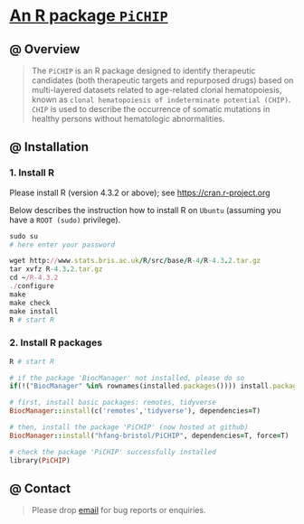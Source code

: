 # [An R package `PiCHIP`](https://github.com/hfang-bristol/PiCHIP)

## @ Overview

> The `PiCHIP` is an R package designed to identify therapeutic candidates (both therapeutic targets and repurposed drugs) based on multi-layered datasets related to age-related clonal hematopoiesis, known as `clonal hematopoiesis of indeterminate potential (CHIP)`. `CHIP` is used to describe the occurrence of somatic mutations in healthy persons without hematologic abnormalities.


## @ Installation

### 1. Install R

Please install R (version 4.3.2 or above); see https://cran.r-project.org

Below describes the instruction how to install R on `Ubuntu` (assuming you have a `ROOT (sudo)` privilege).

```ruby
sudo su
# here enter your password

wget http://www.stats.bris.ac.uk/R/src/base/R-4/R-4.3.2.tar.gz
tar xvfz R-4.3.2.tar.gz
cd ~/R-4.3.2
./configure
make
make check
make install
R # start R
```

### 2. Install R packages

```ruby
R # start R

# if the package 'BiocManager' not installed, please do so
if(!("BiocManager" %in% rownames(installed.packages()))) install.packages("BiocManager")

# first, install basic packages: remotes, tidyverse
BiocManager::install(c('remotes','tidyverse'), dependencies=T)

# then, install the package 'PiCHIP' (now hosted at github)
BiocManager::install("hfang-bristol/PiCHIP", dependencies=T, force=T)

# check the package 'PiCHIP' successfully installed
library(PiCHIP)
```


## @ Contact

> Please drop [email](mailto:fh12355@rjh.com.cn) for bug reports or enquiries.


